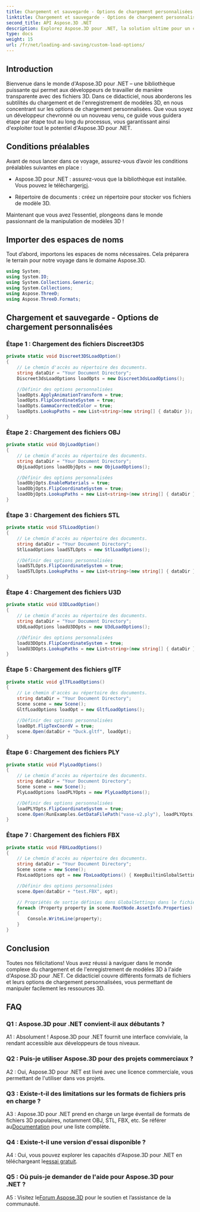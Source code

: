 ```yaml
---
title: Chargement et sauvegarde - Options de chargement personnalisées
linktitle: Chargement et sauvegarde - Options de chargement personnalisées
second_title: API Aspose.3D .NET
description: Explorez Aspose.3D pour .NET, la solution ultime pour un chargement et une sauvegarde transparents de modèles 3D.
type: docs
weight: 15
url: /fr/net/loading-and-saving/custom-load-options/
---
```

## Introduction

Bienvenue dans le monde d'Aspose.3D pour .NET – une bibliothèque puissante qui permet aux développeurs de travailler de manière transparente avec des fichiers 3D. Dans ce didacticiel, nous aborderons les subtilités du chargement et de l'enregistrement de modèles 3D, en nous concentrant sur les options de chargement personnalisées. Que vous soyez un développeur chevronné ou un nouveau venu, ce guide vous guidera étape par étape tout au long du processus, vous garantissant ainsi d'exploiter tout le potentiel d'Aspose.3D pour .NET.

## Conditions préalables

Avant de nous lancer dans ce voyage, assurez-vous d’avoir les conditions préalables suivantes en place :

-  Aspose.3D pour .NET : assurez-vous que la bibliothèque est installée. Vous pouvez le télécharger[ici](https://releases.aspose.com/3d/net/).

- Répertoire de documents : créez un répertoire pour stocker vos fichiers de modèle 3D.

Maintenant que vous avez l’essentiel, plongeons dans le monde passionnant de la manipulation de modèles 3D !

## Importer des espaces de noms

Tout d’abord, importons les espaces de noms nécessaires. Cela préparera le terrain pour notre voyage dans le domaine Aspose.3D.

```csharp
using System;
using System.IO;
using System.Collections.Generic;
using System.Collections;
using Aspose.ThreeD;
using Aspose.ThreeD.Formats;
```

## Chargement et sauvegarde - Options de chargement personnalisées

### Étape 1 : Chargement des fichiers Discreet3DS

```csharp
private static void Discreet3DSLoadOption()
{
    // Le chemin d'accès au répertoire des documents.
    string dataDir = "Your Document Directory";
    Discreet3dsLoadOptions loadOpts = new Discreet3dsLoadOptions();

    //Définir des options personnalisées
    loadOpts.ApplyAnimationTransform = true;
    loadOpts.FlipCoordinateSystem = true;
    loadOpts.GammaCorrectedColor = true;
    loadOpts.LookupPaths = new List<string>(new string[] { dataDir });
}
```

### Étape 2 : Chargement des fichiers OBJ

```csharp
private static void ObjLoadOption()
{
    // Le chemin d'accès au répertoire des documents.
    string dataDir = "Your Document Directory";
    ObjLoadOptions loadObjOpts = new ObjLoadOptions();

    //Définir des options personnalisées
    loadObjOpts.EnableMaterials = true;
    loadObjOpts.FlipCoordinateSystem = true;
    loadObjOpts.LookupPaths = new List<string>(new string[] { dataDir });
}
```

### Étape 3 : Chargement des fichiers STL

```csharp
private static void STLLoadOption()
{
    // Le chemin d'accès au répertoire des documents.
    string dataDir = "Your Document Directory";
    StlLoadOptions loadSTLOpts = new StlLoadOptions();

    //Définir des options personnalisées
    loadSTLOpts.FlipCoordinateSystem = true;
    loadSTLOpts.LookupPaths = new List<string>(new string[] { dataDir });
}
```

### Étape 4 : Chargement des fichiers U3D

```csharp
private static void U3DLoadOption()
{
    // Le chemin d'accès au répertoire des documents.
    string dataDir = "Your Document Directory";
    U3dLoadOptions loadU3DOpts = new U3dLoadOptions();

    //Définir des options personnalisées
    loadU3DOpts.FlipCoordinateSystem = true;
    loadU3DOpts.LookupPaths = new List<string>(new string[] { dataDir });
}
```

### Étape 5 : Chargement des fichiers glTF

```csharp
private static void glTFLoadOptions()
{
    // Le chemin d'accès au répertoire des documents.
    string dataDir = "Your Document Directory";
    Scene scene = new Scene();
    GltfLoadOptions loadOpt = new GltfLoadOptions();

    //Définir des options personnalisées
    loadOpt.FlipTexCoordV = true;
    scene.Open(dataDir + "Duck.gltf", loadOpt);
}
```

### Étape 6 : Chargement des fichiers PLY

```csharp
private static void PlyLoadOptions()
{
    // Le chemin d'accès au répertoire des documents.
    string dataDir = "Your Document Directory";
    Scene scene = new Scene();
    PlyLoadOptions loadPLYOpts = new PlyLoadOptions();

    //Définir des options personnalisées
    loadPLYOpts.FlipCoordinateSystem = true;
    scene.Open(RunExamples.GetDataFilePath("vase-v2.ply"), loadPLYOpts);
}
```

### Étape 7 : Chargement des fichiers FBX

```csharp
private static void FBXLoadOptions()
{
    // Le chemin d'accès au répertoire des documents.
    string dataDir = "Your Document Directory";
    Scene scene = new Scene();
    FbxLoadOptions opt = new FbxLoadOptions() { KeepBuiltinGlobalSettings = true };

    //Définir des options personnalisées
    scene.Open(dataDir + "test.FBX", opt);

    // Propriétés de sortie définies dans GlobalSettings dans le fichier FBX
    foreach (Property property in scene.RootNode.AssetInfo.Properties)
    {
        Console.WriteLine(property);
    }
}
```

## Conclusion

Toutes nos félicitations! Vous avez réussi à naviguer dans le monde complexe du chargement et de l'enregistrement de modèles 3D à l'aide d'Aspose.3D pour .NET. Ce didacticiel couvre différents formats de fichiers et leurs options de chargement personnalisées, vous permettant de manipuler facilement les ressources 3D.

## FAQ

### Q1 : Aspose.3D pour .NET convient-il aux débutants ?

A1 : Absolument ! Aspose.3D pour .NET fournit une interface conviviale, la rendant accessible aux développeurs de tous niveaux.

### Q2 : Puis-je utiliser Aspose.3D pour des projets commerciaux ?

A2 : Oui, Aspose.3D pour .NET est livré avec une licence commerciale, vous permettant de l'utiliser dans vos projets.

### Q3 : Existe-t-il des limitations sur les formats de fichiers pris en charge ?

 A3 : Aspose.3D pour .NET prend en charge un large éventail de formats de fichiers 3D populaires, notamment OBJ, STL, FBX, etc. Se référer au[Documentation](https://reference.aspose.com/3d/net/) pour une liste complète.

### Q4 : Existe-t-il une version d'essai disponible ?

A4 : Oui, vous pouvez explorer les capacités d'Aspose.3D pour .NET en téléchargeant le[essai gratuit](https://releases.aspose.com/).

### Q5 : Où puis-je demander de l'aide pour Aspose.3D pour .NET ?

 A5 : Visitez le[Forum Aspose.3D](https://forum.aspose.com/c/3d/18) pour le soutien et l’assistance de la communauté.